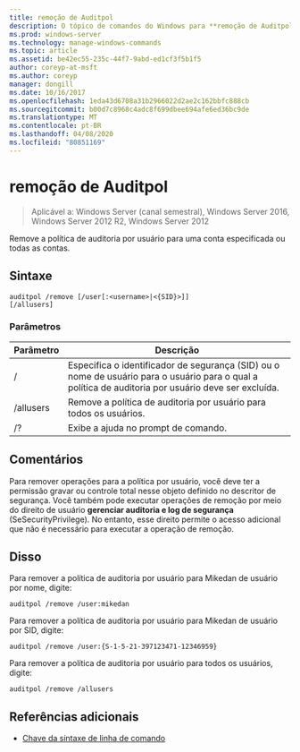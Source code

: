 ```yaml
---
title: remoção de Auditpol
description: O tópico de comandos do Windows para **remoção de Auditpol**, que remove a política de auditoria por usuário para uma conta especificada ou todas as contas.
ms.prod: windows-server
ms.technology: manage-windows-commands
ms.topic: article
ms.assetid: be42ec55-235c-44f7-9abd-ed1cf3f5b1f5
author: coreyp-at-msft
ms.author: coreyp
manager: dongill
ms.date: 10/16/2017
ms.openlocfilehash: 1eda43d6708a31b2966022d2ae2c162bbfc888cb
ms.sourcegitcommit: b00d7c8968c4adc8f699dbee694afe6ed36bc9de
ms.translationtype: MT
ms.contentlocale: pt-BR
ms.lasthandoff: 04/08/2020
ms.locfileid: "80851169"
---
```

# <a name="auditpol-remove"></a>remoção de Auditpol

>Aplicável a: Windows Server (canal semestral), Windows Server 2016, Windows Server 2012 R2, Windows Server 2012

Remove a política de auditoria por usuário para uma conta especificada ou todas as contas.

## <a name="syntax"></a>Sintaxe

```
auditpol /remove [/user[:<username>|<{SID}>]]
[/allusers]
```

### <a name="parameters"></a>Parâmetros

| Parâmetro | Descrição |
| ------- | -------- |
| / | Especifica o identificador de segurança (SID) ou o nome de usuário para o usuário para o qual a política de auditoria por usuário deve ser excluída. |
| /allusers | Remove a política de auditoria por usuário para todos os usuários. |
| /? | Exibe a ajuda no prompt de comando. |

## <a name="remarks"></a>Comentários

Para remover operações para a política por usuário, você deve ter a permissão gravar ou controle total nesse objeto definido no descritor de segurança. Você também pode executar operações de remoção por meio do direito de usuário **gerenciar auditoria e log de segurança** (SeSecurityPrivilege). No entanto, esse direito permite o acesso adicional que não é necessário para executar a operação de remoção.

## <a name="examples"></a><a name=BKMK_examples></a>Disso

Para remover a política de auditoria por usuário para Mikedan de usuário por nome, digite:

```
auditpol /remove /user:mikedan
```

Para remover a política de auditoria por usuário para Mikedan de usuário por SID, digite:

```
auditpol /remove /user:{S-1-5-21-397123471-12346959}
```

Para remover a política de auditoria por usuário para todos os usuários, digite:

```
auditpol /remove /allusers
```

## <a name="additional-references"></a>Referências adicionais

- [Chave da sintaxe de linha de comando](command-line-syntax-key.md)
